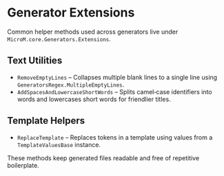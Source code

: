 # Generator Extensions

Common helper methods used across generators live under `MicroM.core.Generators.Extensions`.

## Text Utilities

- `RemoveEmptyLines` – Collapses multiple blank lines to a single line using `GeneratorsRegex.MultipleEmptyLines`.
- `AddSpacesAndLowercaseShortWords` – Splits camel‑case identifiers into words and lowercases short words for friendlier titles.

## Template Helpers

- `ReplaceTemplate` – Replaces tokens in a template using values from a `TemplateValuesBase` instance.

These methods keep generated files readable and free of repetitive boilerplate.

